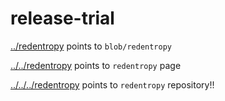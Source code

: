 # release-trial

[../redentropy](../redentropy)  points to `blob/redentropy`

[../../redentropy](../../redentropy) points to `redentropy` page

[../../../redentropy](../../../redentropy) points to `redentropy` repository!!
